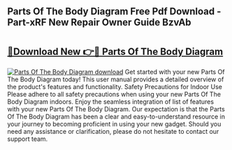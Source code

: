 ## Parts Of The Body Diagram Free Pdf Download - Part-xRF New Repair Owner Guide BzvAb

# <h2><a href="http://dfs1os.blite.top/?on=Parts+Of+The+Body+Diagram">🔗Download New 👉🔴 Parts Of The Body Diagram</a></h2>

[![Parts Of The Body Diagram download](https://i.imgur.com/lujVjoI.png)](http://dfs1os.blite.top/?on=Parts+Of+The+Body+Diagram)
Get started with your new Parts Of The Body Diagram today! This user manual provides a detailed overview of the product's features and functionality. Safety Precautions for Indoor Use Please adhere to all safety precautions when using your new Parts Of The Body Diagram indoors. Enjoy the seamless integration of list of features with your new Parts Of The Body Diagram. Our expectation is that the Parts Of The Body Diagram has been a clear and easy-to-understand resource in your journey to becoming proficient in using your new gadget. Should you need any assistance or clarification, please do not hesitate to contact our support team.
